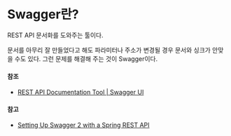 # Swagger란?



REST API 문서화를 도와주는 툴이다.

문서를 아무리 잘 만들었다고 해도 파라미터나 주소가 변경될 경우 문서와 싱크가 안맞을 수도 있다. 그런 문제를 해결해 주는 것이 Swagger이다.



#### 참조

- [REST API Documentation Tool | Swagger UI](https://swagger.io/tools/swagger-ui/)

#### 참고

- [Setting Up Swagger 2 with a Spring REST API](https://www.baeldung.com/swagger-2-documentation-for-spring-rest-api)